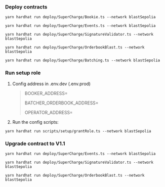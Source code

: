 ### Deploy contracts

`yarn hardhat run deploy/SuperCharge/Bookie.ts --network blastSepolia`

`yarn hardhat run deploy/SuperCharge/Events.ts --network blastSepolia`

`yarn hardhat run deploy/SuperCharge/SignatureValidator.ts --network blastSepolia`

`yarn hardhat run deploy/SuperCharge/OrderbookBlast.ts --network blastSepolia`

`yarn hardhat run deploy/SuperCharge/Batching.ts --network blastSepolia`

### Run setup role

1. Config address in .env.dev (.env.prod)

   > BOOKER_ADDRESS=
   >
   > BATCHER_ORDERBOOK_ADDRESS=
   >
   > OPERATOR_ADDRESS=

2. Run the config scripts:

`yarn hardhat run scripts/setup/grantRole.ts --network blastSepolia`

### Upgrade contract to V1.1

`yarn hardhat run deploy/SuperCharge/Events.ts --network blastSepolia`

`yarn hardhat run deploy/SuperCharge/SignatureValidator.ts --network blastSepolia`

`yarn hardhat run deploy/SuperCharge/OrderbookBlast.ts --network blastSepolia`
